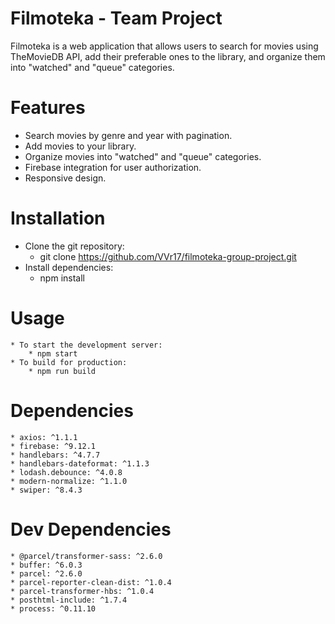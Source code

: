 # Filmoteka - Team Project

Filmoteka is a web application that allows users to search for movies using TheMovieDB API, add their preferable ones to the library, and organize them into "watched" and "queue" categories.

# Features
  * Search movies by genre and year with pagination.
  * Add movies to your library.
  * Organize movies into "watched" and "queue" categories.
  * Firebase integration for user authorization.
  * Responsive design.
  
# Installation
  * Clone the git repository:
      * git clone https://github.com/VVr17/filmoteka-group-project.git
  * Install dependencies:
      * npm install
      
      
 # Usage
    * To start the development server:
        * npm start
    * To build for production:
        * npm run build

# Dependencies
    * axios: ^1.1.1
    * firebase: ^9.12.1
    * handlebars: ^4.7.7
    * handlebars-dateformat: ^1.1.3
    * lodash.debounce: ^4.0.8
    * modern-normalize: ^1.1.0
    * swiper: ^8.4.3
 
# Dev Dependencies
    * @parcel/transformer-sass: ^2.6.0
    * buffer: ^6.0.3
    * parcel: ^2.6.0
    * parcel-reporter-clean-dist: ^1.0.4
    * parcel-transformer-hbs: ^1.0.4
    * posthtml-include: ^1.7.4
    * process: ^0.11.10
